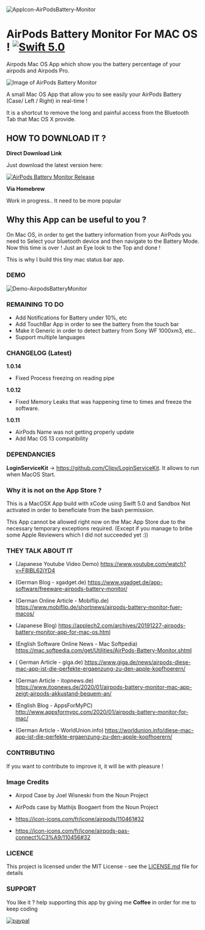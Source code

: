 ![AppIcon-AirPodsBattery-Monitor](/images/appIcon.png)
# AirPods Battery Monitor For MAC OS ! [![Swift 5.0](https://img.shields.io/badge/Swift-5.0-orange.svg?style=flat)](https://swift.org/)

Airpods Mac OS App which show you the battery percentage of your airpods and Airpods Pro.

![Image of AirPods Battery Monitor](/images/airpods-connected-min.png)

A small Mac OS App that allow you to see easily your AirPods Battery (Case/ Left / Right) in real-time ! 

It is a shortcut to remove the long and painful access from the Bluetooth Tab that Mac OS X provide.

## HOW TO DOWNLOAD IT ?

**Direct Download Link**

Just download the latest version here: 

[![AirPods Battery Monitor Release](/images/downloadbutton.png)](https://github.com/mohamed-arradi/AirpodsBattery-Monitor-For-Mac/tree/master/releases)

**Via Homebrew**

Work in progress.. It need to be more popular

## Why this App can be useful to you ?

On Mac OS, in order to get the battery information from your AirPods you need to Select your bluetooth device and then navigate to the Battery Mode. Now this time is over ! Just an Eye look to the Top and done !

This is why I build this tiny mac status bar app.

### DEMO 

![Demo-AirpodsBatteryMonitor](images/AirpodsBatteryMonitor-Demo.gif)

### REMAINING TO DO

- Add Notifications for Battery under 10%, etc 
- Add TouchBar App in order to see the battery from the touch bar
- Make it Generic in order to detect battery from Sony WF 1000xm3, etc..
- Support multiple languages

### CHANGELOG (Latest)

**1.0.14**

- Fixed Process freezing on reading pipe

**1.0.12**

- Fixed Memory Leaks that was happening time to times and freeze the software.

**1.0.11**

- AirPods Name was not getting properly update
- Add Mac OS 13 compatibility

### DEPENDANCIES

**LoginServiceKit** -> https://github.com/Clipy/LoginServiceKit. It allows to run when MacOS Start.

### Why it is not on the App Store ?

This is a MacOSX App build with xCode using Swift 5.0 and Sandbox Not activated in order to beneficiate from the bash permission.

This App cannot be allowed right now on the Mac App Store due to the necessary temporary exceptions required. (Except if you manage to bribe some Apple Reviewers which I did not succeeded yet :))

### THEY TALK ABOUT IT

-  (Japanese Youtube Video Demo) https://www.youtube.com/watch?v=F8lBL62iYD4 

- (German Blog - xgadget.de) https://www.xgadget.de/app-software/freeware-airpods-battery-monitor/

- (German Online Article - Mobiflip.de) https://www.mobiflip.de/shortnews/airpods-battery-monitor-fuer-macos/

- (Japanese Blog) https://applech2.com/archives/20191227-airpods-battery-monitor-app-for-mac-os.html

- (English Software Online News - Mac Softpedia) https://mac.softpedia.com/get/Utilities/AirPods-Battery-Monitor.shtml

- ( German Article - giga.de) https://www.giga.de/news/airpods-diese-mac-app-ist-die-perfekte-ergaenzung-zu-den-apple-kopfhoerern/

- (German Article - itopnews.de) https://www.itopnews.de/2020/01/airpods-battery-monitor-mac-app-zeigt-airpods-akkustand-bequem-an/

- (English Blog - AppsForMyPC) http://www.appsformypc.com/2020/01/airpods-battery-monitor-for-mac/

- (German Article - WorldUnion.info) https://worldunion.info/diese-mac-app-ist-die-perfekte-ergaenzung-zu-den-apple-kopfhoerern/

### CONTRIBUTING

If you want to contribute to improve it, it will be with pleasure !

### Image Credits

- Airpod Case by Joel Wisneski from the Noun Project

- AirPods case by Mathijs Boogaert from the Noun Project

- https://icon-icons.com/fr/icone/airpods/110461#32

- https://icon-icons.com/fr/icone/airpods-pas-connect%C3%A9/110456#32

### LICENCE

This project is licensed under the MIT License - see the [LICENSE.md](LICENSE.md) file for details

### SUPPORT

You like it ? help supporting this app by giving me **Coffee** in order for me to keep coding

[![paypal](https://www.paypalobjects.com/en_US/i/btn/btn_donateCC_LG.gif)](https://www.paypal.com/cgi-bin/webscr?cmd=_s-xclick&hosted_button_id=CK4Y594T6K5LL)
